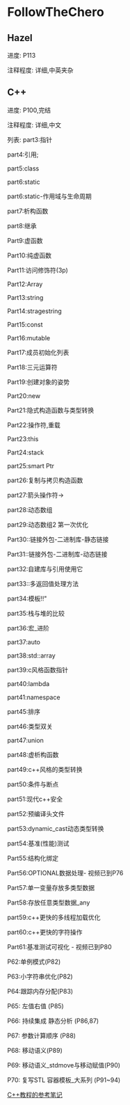# FollowTheChero

## Hazel
进度: P113

注释程度: 详细,中英夹杂

## C++
进度: P100,完结

注释程度: 详细,中文

列表:
part3:指针

part4:引用;

part5:class

part6:static

part6:static-作用域与生命周期

part7:析构函数

part8:继承

Part9:虚函数

Part10:纯虚函数

Part11:访问修饰符(3p)

Part12:Array

Part13:string

Part14:stragestring

Part15:const

Part16:mutable

Part17:成员初始化列表

Part18:三元运算符

Part19:创建对象的姿势

Part20:new

Part21:隐式构造函数与类型转换

Part22:操作符,重载

Part23:this

Part24:stack

part25:smart Ptr

part26:复制与拷贝构造函数

part27:箭头操作符->

part28:动态数组

part29:动态数组2 第一次优化

Part30::链接外包-二进制库-静态链接

Part31::链接外包-二进制库-动态链接

part32:自建库与引用使用它

part33::多返回值处理方法

part34:模板!!"

part35:栈与堆的比较

part36:宏_进阶

part37:auto

part38:std::array

part39:c风格函数指针

part40:lambda

part41:namespace

part45:排序

part46:类型双关

part47:union

part48:虚析构函数

part49:c++风格的类型转换

part50:条件与断点

part51:现代c++安全

part52:预编译头文件

part53:dynamic_cast动态类型转换

part54:基准(性能)测试

Part55:结构化绑定

Part56:OPTIONAL数据处理- 视频已到P76

Part57:单一变量存放多类型数据

Part58:存放任意类型数据_any

part59:c++更快的多线程加载优化

part60:c++更快的字符操作

Part61:基准测试可视化 - 视频已到P80

P62:单例模式(P82)

P63:小字符串优化(P82)

P64:跟踪内存分配(P83)

P65: 左值右值 (P85)

P66: 持续集成 静态分析 (P86,87)

P67: 参数计算顺序 (P88)

P68: 移动语义(P89) 

P69: 移动语义_stdmove与移动赋值(P90)

P70: 复写STL 容器模板_大系列 (P91~94)

[C++教程的参考笔记](https://zhuanlan.zhihu.com/p/553387258)
